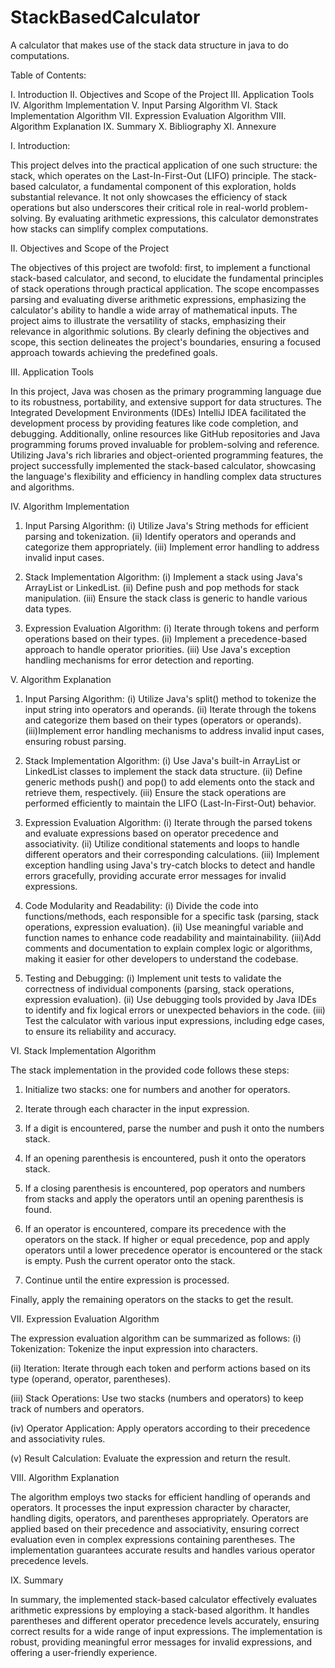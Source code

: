 # StackBasedCalculator
A calculator that makes use of the stack data structure in java to do computations.

Table of Contents:

I. Introduction
II. Objectives and Scope of the Project
III. Application Tools
IV. Algorithm Implementation
V. Input Parsing Algorithm
VI. Stack Implementation Algorithm
VII. Expression Evaluation Algorithm
VIII. Algorithm Explanation
IX. Summary
X. Bibliography
XI. Annexure















I.	Introduction:

This project delves into the practical application of one such structure: the stack, which operates on the Last-In-First-Out (LIFO) principle. The stack-based calculator, a fundamental component of this exploration, holds substantial relevance. It not only showcases the efficiency of stack operations but also underscores their critical role in real-world problem-solving. By evaluating arithmetic expressions, this calculator demonstrates how stacks can simplify complex computations. 

II.	Objectives and Scope of the Project

The objectives of this project are twofold: first, to implement a functional stack-based calculator, and second, to elucidate the fundamental principles of stack operations through practical application. The scope encompasses parsing and evaluating diverse arithmetic expressions, emphasizing the calculator's ability to handle a wide array of mathematical inputs. The project aims to illustrate the versatility of stacks, emphasizing their relevance in algorithmic solutions. By clearly defining the objectives and scope, this section delineates the project's boundaries, ensuring a focused approach towards achieving the predefined goals.


III.	Application Tools

In this project, Java was chosen as the primary programming language due to its robustness, portability, and extensive support for data structures. The Integrated Development Environments (IDEs) IntelliJ IDEA facilitated the development process by providing features like code completion, and debugging. Additionally, online resources like GitHub repositories and Java programming forums proved invaluable for problem-solving and reference. Utilizing Java's rich libraries and object-oriented programming features, the project successfully implemented the stack-based calculator, showcasing the language's flexibility and efficiency in handling complex data structures and algorithms.



IV.	Algorithm Implementation

1) Input Parsing Algorithm:
(i) Utilize Java's String methods for efficient parsing and tokenization.
(ii) Identify operators and operands and categorize them appropriately.
(iii) Implement error handling to address invalid input cases.

2) Stack Implementation Algorithm:
(i) Implement a stack using Java's ArrayList or LinkedList.
(ii) Define push and pop methods for stack manipulation.
(iii) Ensure the stack class is generic to handle various data types.

3) Expression Evaluation Algorithm:
(i) Iterate through tokens and perform operations based on their types.
(ii) Implement a precedence-based approach to handle operator priorities.
(iii) Use Java's exception handling mechanisms for error detection and reporting.

V.	Algorithm Explanation

1) Input Parsing Algorithm:
(i) Utilize Java's split() method to tokenize the input string into operators and operands.
(ii) Iterate through the tokens and categorize them based on their types (operators or    operands).
(iii)Implement error handling mechanisms to address invalid input cases, ensuring robust parsing.



2) Stack Implementation Algorithm:
(i) Use Java's built-in ArrayList or LinkedList classes to implement the stack data structure.
(ii) Define generic methods push() and pop() to add elements onto the stack and retrieve them, respectively.
(iii) Ensure the stack operations are performed efficiently to maintain the LIFO (Last-In-First-Out) behavior.

3) Expression Evaluation Algorithm:
(i) Iterate through the parsed tokens and evaluate expressions based on operator precedence and associativity.
(ii) Utilize conditional statements and loops to handle different operators and their corresponding calculations.
(iii) Implement exception handling using Java's try-catch blocks to detect and handle errors gracefully, providing accurate error messages for invalid expressions.

4) Code Modularity and Readability:
(i) Divide the code into functions/methods, each responsible for a specific task (parsing, stack operations, expression evaluation).
(ii) Use meaningful variable and function names to enhance code readability and maintainability.
(iii)Add comments and documentation to explain complex logic or algorithms, making it easier for other developers to understand the codebase.

5) Testing and Debugging:
(i) Implement unit tests to validate the correctness of individual components (parsing, stack operations, expression evaluation).
(ii) Use debugging tools provided by Java IDEs to identify and fix logical errors or unexpected behaviors in the code.
(iii) Test the calculator with various input expressions, including edge cases, to ensure its reliability and accuracy.


VI.	Stack Implementation Algorithm

The stack implementation in the provided code follows these steps:

1)	Initialize two stacks: one for numbers and another for operators.

2)	Iterate through each character in the input expression.

3)	If a digit is encountered, parse the number and push it onto the numbers stack.

4)	If an opening parenthesis is encountered, push it onto the operators stack.

5)	If a closing parenthesis is encountered, pop operators and numbers from stacks and apply the operators until an opening parenthesis is found.

6)	If an operator is encountered, compare its precedence with the operators on the stack. If higher or equal precedence, pop and apply operators until a lower precedence operator is encountered or the stack is empty. Push the current operator onto the stack.

7)	Continue until the entire expression is processed.

Finally, apply the remaining operators on the stacks to get the result.


VII.	Expression Evaluation Algorithm

The expression evaluation algorithm can be summarized as follows:
(i)	Tokenization: Tokenize the input expression into characters.

(ii)	Iteration: Iterate through each token and perform actions based on its type (operand, operator, parentheses).

(iii)	Stack Operations: Use two stacks (numbers and operators) to keep track of numbers and operators.

(iv)	Operator Application: Apply operators according to their precedence and associativity rules.

(v)	Result Calculation: Evaluate the expression and return the result.

VIII.	Algorithm Explanation

The algorithm employs two stacks for efficient handling of operands and operators. It processes the input expression character by character, handling digits, operators, and parentheses appropriately. Operators are applied based on their precedence and associativity, ensuring correct evaluation even in complex expressions containing parentheses. The implementation guarantees accurate results and handles various operator precedence levels.

IX. Summary

In summary, the implemented stack-based calculator effectively evaluates arithmetic expressions by employing a stack-based algorithm. It handles parentheses and different operator precedence levels accurately, ensuring correct results for a wide range of input expressions. The implementation is robust, providing meaningful error messages for invalid expressions, and offering a user-friendly experience.

